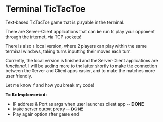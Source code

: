 # Terminal TicTacToe

Text-based TicTacToe game that is playable in the terminal.

There are Server-Client applications that can be run to play your opponent through the internet, via TCP sockets!

There is also a local version, where 2 players can play within the same terminal windows, taking turns inputting their moves each turn.

Currently, the local version is finished and the Server-Client applications are *functional.* I will be adding more to the latter shortly to make the connection between the Server and Client apps easier, and to make the matches more user friendly.

Let me know if and how you break my code!

**To Be Implemented:**
* IP address & Port as args when user launches client app -- **DONE**
* Make server output pretty -- **DONE**
* Play again option after game end